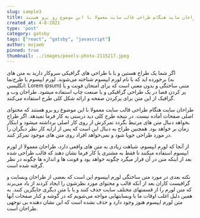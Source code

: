 ```yaml
---
slug: sample3
title: طراحان سایت هنگام طراحی قالب سایت معمولا با این موضوع رو برو هستند
created_at: 4-8-2021
type: 'post'
category: gatsby
tags: ["react", "gatsby", "javascript"]
author: mojaeb
pinned: true
thumbnail: ../images/pexels-photo-2115217.jpeg
---
```


اگر شما یک طراح هستین و یا با طراحی های گرافیکی سروکار دارید به متن های برخورده اید که با نام لورم ایپسوم شناخته می‌شوند. لورم ایپسوم یا طرح‌نما (به انگلیسی: Lorem ipsum) متنی ساختگی و بدون معنی است که برای امتحان فونت و یا پر کردن فضا در یک طراحی گرافیکی و یا صنعت چاپ استفاده میشود. طراحان وب و گرافیک از این متن برای پرکردن صفحه و ارائه شکل کلی طرح استفاده می‌کنند.

طراحان سایت هنگام طراحی قالب سایت معمولا با این موضوع رو برو هستند که محتوای اصلی صفحات آماده نیست. در نتیجه طرح کلی دید درستی به کار فرما نمیدهد. اگر طراح بخواهد دنبال متن های مرتبط بگردد تمرکزش از روی کار اصلی برداشته میشود و اینکار زمان بر خواهد بود. همچنین طراح به دنبال این است که پس از ارایه کار نظر دیگران را در مورد طراحی جویا شود و نمی‌خواهد افراد روی متن های موجود تمرکز کنند.

از آنجا که لورم ایپسوم، شباهت زیادی به متن های واقعی دارد، طراحان معمولا از لورم ایپسوم استفاده میکنند تا فقط به مشتری یا کار فرما نشان دهند که قالب طراحی شده بعد از اینکه متن در آن قرار میگرد چگونه خواهد بود و فونت ها و اندازه ها چگونه در نظر گرفته شده است.

نکته بعدی در مورد متن ساختگی لورم ایپسوم این است که بعضی از طراحان وبسایت و گرافیست کاران بعد از آنکه قالب و محتوای مورد نظرشون را ایجاد کردند از یاد می‌برند که متن لورم را از قسمتهای مختلف سایت حذف کنند و یا با متن دیگری جایگزین کنند. به همین دلیل اغلب اوقات ما با وبسایتهایی مواجه می‌شویم که در گوشه و کنار صفحات آنها متن لورم ایپسوم هنوز وجود دارد و حذف نشده است که این نشان دهنده بی توجهی طراحان است.
